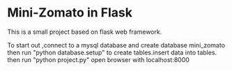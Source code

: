 # Mini-Zomato in Flask 
This is a small project based on  flask web framework.

To start out ,connect to a mysql database and create database mini_zomato
then run "python database.setup" to create tables.insert  data into tables. 
then run "python project.py"
open browser with localhost:8000
